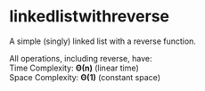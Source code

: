 # linkedlistwithreverse
A simple (singly) linked list with a reverse function.

All operations, including reverse, have:  
Time Complexity: **Θ(n)** (linear time)  
Space Complexity: **Θ(1)** (constant space)  
